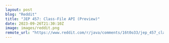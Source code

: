 ```yaml
---
layout: post
blog: "Reddit"
title: "JEP 457: Class-File API (Preview)"
date: 2023-09-26T21:30:10Z
image: images/reddit.png
remote_url: "https://www.reddit.com/r/java/comments/16t0o33/jep_457_classfile_api_preview/"
---
```

